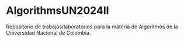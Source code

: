 # AlgorithmsUN2024II
Repositorio de trabajos/laboratorios para la materia de Algoritmos de la Universidad Nacional de Colombia.
